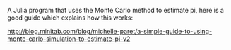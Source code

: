 A Julia program that uses the Monte Carlo method to estimate pi, here
is a good guide which explains how this works:

http://blog.minitab.com/blog/michelle-paret/a-simple-guide-to-using-monte-carlo-simulation-to-estimate-pi-v2
